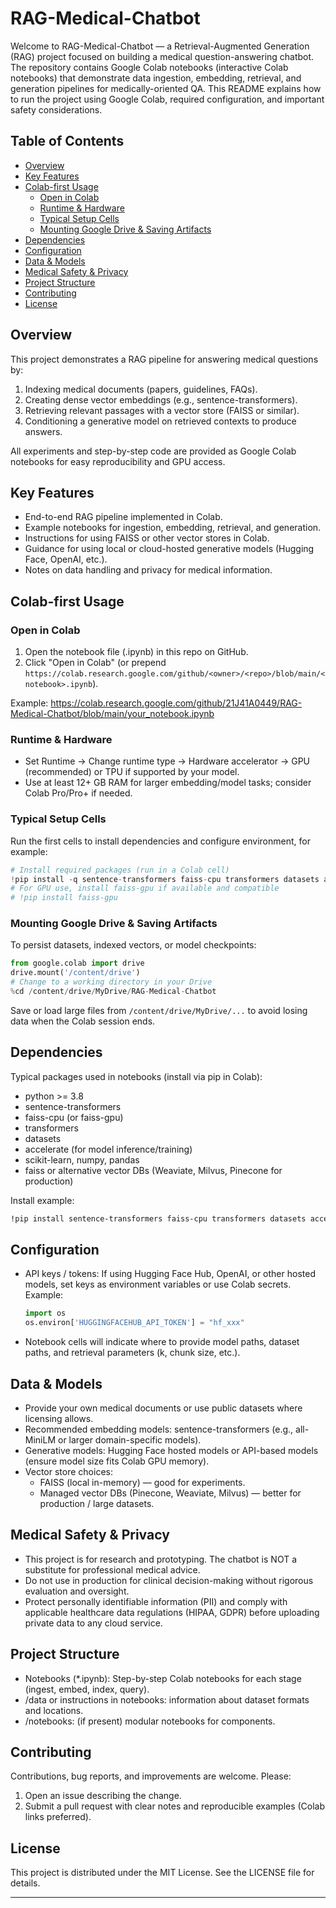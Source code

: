 # RAG-Medical-Chatbot

Welcome to RAG-Medical-Chatbot — a Retrieval-Augmented Generation (RAG) project focused on building a medical question-answering chatbot. The repository contains Google Colab notebooks (interactive Colab notebooks) that demonstrate data ingestion, embedding, retrieval, and generation pipelines for medically-oriented QA. This README explains how to run the project using Google Colab, required configuration, and important safety considerations.

## Table of Contents
- [Overview](#overview)
- [Key Features](#key-features)
- [Colab-first Usage](#colab-first-usage)
  - [Open in Colab](#open-in-colab)
  - [Runtime & Hardware](#runtime--hardware)
  - [Typical Setup Cells](#typical-setup-cells)
  - [Mounting Google Drive & Saving Artifacts](#mounting-google-drive--saving-artifacts)
- [Dependencies](#dependencies)
- [Configuration](#configuration)
- [Data & Models](#data--models)
- [Medical Safety & Privacy](#medical-safety--privacy)
- [Project Structure](#project-structure)
- [Contributing](#contributing)
- [License](#license)

## Overview
This project demonstrates a RAG pipeline for answering medical questions by:
1. Indexing medical documents (papers, guidelines, FAQs).
2. Creating dense vector embeddings (e.g., sentence-transformers).
3. Retrieving relevant passages with a vector store (FAISS or similar).
4. Conditioning a generative model on retrieved contexts to produce answers.

All experiments and step-by-step code are provided as Google Colab notebooks for easy reproducibility and GPU access.

## Key Features
- End-to-end RAG pipeline implemented in Colab.
- Example notebooks for ingestion, embedding, retrieval, and generation.
- Instructions for using FAISS or other vector stores in Colab.
- Guidance for using local or cloud-hosted generative models (Hugging Face, OpenAI, etc.).
- Notes on data handling and privacy for medical information.

## Colab-first Usage

### Open in Colab
1. Open the notebook file (.ipynb) in this repo on GitHub.
2. Click "Open in Colab" (or prepend `https://colab.research.google.com/github/<owner>/<repo>/blob/main/<notebook>.ipynb`).

Example:
https://colab.research.google.com/github/21J41A0449/RAG-Medical-Chatbot/blob/main/your_notebook.ipynb

### Runtime & Hardware
- Set Runtime → Change runtime type → Hardware accelerator → GPU (recommended) or TPU if supported by your model.
- Use at least 12+ GB RAM for larger embedding/model tasks; consider Colab Pro/Pro+ if needed.

### Typical Setup Cells
Run the first cells to install dependencies and configure environment, for example:
```python
# Install required packages (run in a Colab cell)
!pip install -q sentence-transformers faiss-cpu transformers datasets accelerate
# For GPU use, install faiss-gpu if available and compatible
# !pip install faiss-gpu
```

### Mounting Google Drive & Saving Artifacts
To persist datasets, indexed vectors, or model checkpoints:
```python
from google.colab import drive
drive.mount('/content/drive')
# Change to a working directory in your Drive
%cd /content/drive/MyDrive/RAG-Medical-Chatbot
```
Save or load large files from `/content/drive/MyDrive/...` to avoid losing data when the Colab session ends.

## Dependencies
Typical packages used in notebooks (install via pip in Colab):
- python >= 3.8
- sentence-transformers
- faiss-cpu (or faiss-gpu)
- transformers
- datasets
- accelerate (for model inference/training)
- scikit-learn, numpy, pandas
- faiss or alternative vector DBs (Weaviate, Milvus, Pinecone for production)

Install example:
```bash
!pip install sentence-transformers faiss-cpu transformers datasets accelerate
```

## Configuration
- API keys / tokens: If using Hugging Face Hub, OpenAI, or other hosted models, set keys as environment variables or use Colab secrets.
  Example:
  ```python
  import os
  os.environ['HUGGINGFACEHUB_API_TOKEN'] = "hf_xxx"
  ```
- Notebook cells will indicate where to provide model paths, dataset paths, and retrieval parameters (k, chunk size, etc.).

## Data & Models
- Provide your own medical documents or use public datasets where licensing allows.
- Recommended embedding models: sentence-transformers (e.g., all-MiniLM or larger domain-specific models).
- Generative models: Hugging Face hosted models or API-based models (ensure model size fits Colab GPU memory).
- Vector store choices:
  - FAISS (local in-memory) — good for experiments.
  - Managed vector DBs (Pinecone, Weaviate, Milvus) — better for production / large datasets.

## Medical Safety & Privacy
- This project is for research and prototyping. The chatbot is NOT a substitute for professional medical advice.
- Do not use in production for clinical decision-making without rigorous evaluation and oversight.
- Protect personally identifiable information (PII) and comply with applicable healthcare data regulations (HIPAA, GDPR) before uploading private data to any cloud service.

## Project Structure
- Notebooks (*.ipynb): Step-by-step Colab notebooks for each stage (ingest, embed, index, query).
- /data or instructions in notebooks: information about dataset formats and locations.
- /notebooks: (if present) modular notebooks for components.

## Contributing
Contributions, bug reports, and improvements are welcome. Please:
1. Open an issue describing the change.
2. Submit a pull request with clear notes and reproducible examples (Colab links preferred).

## License
This project is distributed under the MIT License. See the LICENSE file for details.

---

